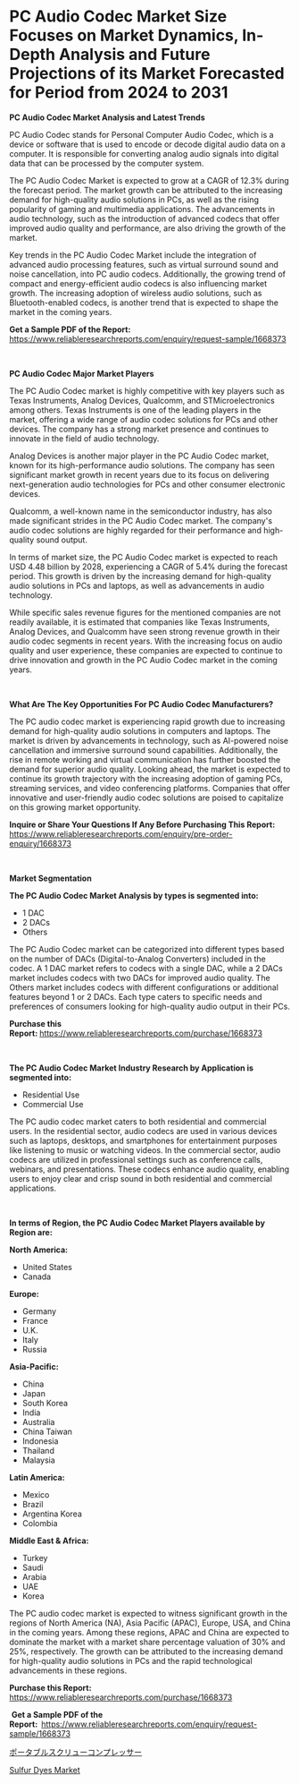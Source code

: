 <p><h1>PC Audio Codec Market Size Focuses on Market Dynamics, In-Depth Analysis and Future Projections of its Market Forecasted for Period from 2024 to 2031</h1></p><p><strong>PC Audio Codec Market Analysis and Latest Trends</strong></p>
<p><p>PC Audio Codec stands for Personal Computer Audio Codec, which is a device or software that is used to encode or decode digital audio data on a computer. It is responsible for converting analog audio signals into digital data that can be processed by the computer system.</p><p>The PC Audio Codec Market is expected to grow at a CAGR of 12.3% during the forecast period. The market growth can be attributed to the increasing demand for high-quality audio solutions in PCs, as well as the rising popularity of gaming and multimedia applications. The advancements in audio technology, such as the introduction of advanced codecs that offer improved audio quality and performance, are also driving the growth of the market.</p><p>Key trends in the PC Audio Codec Market include the integration of advanced audio processing features, such as virtual surround sound and noise cancellation, into PC audio codecs. Additionally, the growing trend of compact and energy-efficient audio codecs is also influencing market growth. The increasing adoption of wireless audio solutions, such as Bluetooth-enabled codecs, is another trend that is expected to shape the market in the coming years.</p></p>
<p><strong>Get a Sample PDF of the Report:&nbsp;</strong> <a href="https://www.reliableresearchreports.com/enquiry/request-sample/1668373">https://www.reliableresearchreports.com/enquiry/request-sample/1668373</a></p>
<p>&nbsp;</p>
<p><strong>PC Audio Codec Major Market Players</strong></p>
<p><p>The PC Audio Codec market is highly competitive with key players such as Texas Instruments, Analog Devices, Qualcomm, and STMicroelectronics among others. Texas Instruments is one of the leading players in the market, offering a wide range of audio codec solutions for PCs and other devices. The company has a strong market presence and continues to innovate in the field of audio technology.</p><p>Analog Devices is another major player in the PC Audio Codec market, known for its high-performance audio solutions. The company has seen significant market growth in recent years due to its focus on delivering next-generation audio technologies for PCs and other consumer electronic devices.</p><p>Qualcomm, a well-known name in the semiconductor industry, has also made significant strides in the PC Audio Codec market. The company's audio codec solutions are highly regarded for their performance and high-quality sound output.</p><p>In terms of market size, the PC Audio Codec market is expected to reach USD 4.48 billion by 2028, experiencing a CAGR of 5.4% during the forecast period. This growth is driven by the increasing demand for high-quality audio solutions in PCs and laptops, as well as advancements in audio technology.</p><p>While specific sales revenue figures for the mentioned companies are not readily available, it is estimated that companies like Texas Instruments, Analog Devices, and Qualcomm have seen strong revenue growth in their audio codec segments in recent years. With the increasing focus on audio quality and user experience, these companies are expected to continue to drive innovation and growth in the PC Audio Codec market in the coming years.</p></p>
<p>&nbsp;</p>
<p><strong>What Are The Key Opportunities For PC Audio Codec Manufacturers?</strong></p>
<p><p>The PC audio codec market is experiencing rapid growth due to increasing demand for high-quality audio solutions in computers and laptops. The market is driven by advancements in technology, such as AI-powered noise cancellation and immersive surround sound capabilities. Additionally, the rise in remote working and virtual communication has further boosted the demand for superior audio quality. Looking ahead, the market is expected to continue its growth trajectory with the increasing adoption of gaming PCs, streaming services, and video conferencing platforms. Companies that offer innovative and user-friendly audio codec solutions are poised to capitalize on this growing market opportunity.</p></p>
<p><strong>Inquire or Share Your Questions If Any Before Purchasing This Report:</strong> <a href="https://www.reliableresearchreports.com/enquiry/pre-order-enquiry/1668373">https://www.reliableresearchreports.com/enquiry/pre-order-enquiry/1668373</a></p>
<p>&nbsp;</p>
<p><strong>Market Segmentation</strong></p>
<p><strong>The PC Audio Codec Market Analysis by types is segmented into:</strong></p>
<p><ul><li>1 DAC</li><li>2 DACs</li><li>Others</li></ul></p>
<p><p>The PC Audio Codec market can be categorized into different types based on the number of DACs (Digital-to-Analog Converters) included in the codec. A 1 DAC market refers to codecs with a single DAC, while a 2 DACs market includes codecs with two DACs for improved audio quality. The Others market includes codecs with different configurations or additional features beyond 1 or 2 DACs. Each type caters to specific needs and preferences of consumers looking for high-quality audio output in their PCs.</p></p>
<p><strong>Purchase this Report:&nbsp;</strong><a href="https://www.reliableresearchreports.com/purchase/1668373">https://www.reliableresearchreports.com/purchase/1668373</a></p>
<p>&nbsp;</p>
<p><strong>The PC Audio Codec Market Industry Research by Application is segmented into:</strong></p>
<p><ul><li>Residential Use</li><li>Commercial Use</li></ul></p>
<p><p>The PC audio codec market caters to both residential and commercial users. In the residential sector, audio codecs are used in various devices such as laptops, desktops, and smartphones for entertainment purposes like listening to music or watching videos. In the commercial sector, audio codecs are utilized in professional settings such as conference calls, webinars, and presentations. These codecs enhance audio quality, enabling users to enjoy clear and crisp sound in both residential and commercial applications.</p></p>
<p>&nbsp;</p>
<p><strong>In terms of Region, the PC Audio Codec Market Players available by Region are:</strong></p>
<p>
    <p> <strong> North America: </strong>
        <ul>
            <li>United States</li>
            <li>Canada</li>
        </ul>
        </p> 
    <p> <strong> Europe: </strong>
        <ul>
            <li>Germany</li>
            <li>France</li>
            <li>U.K.</li>
            <li>Italy</li>
            <li>Russia</li>
        </ul>
        </p> 
    <p> <strong> Asia-Pacific: </strong>
        <ul>
            <li>China</li>
            <li>Japan</li>
            <li>South Korea</li>
            <li>India</li>
            <li>Australia</li>
            <li>China Taiwan</li>
            <li>Indonesia</li>
            <li>Thailand</li>
            <li>Malaysia</li>
        </ul>
        </p> 
    <p> <strong> Latin America: </strong>
        <ul>
            <li>Mexico</li>
            <li>Brazil</li>
            <li>Argentina Korea</li>
            <li>Colombia</li>
        </ul>
        </p> 
    <p> <strong> Middle East & Africa: </strong>
        <ul>
            <li>Turkey</li>
            <li>Saudi</li>
            <li>Arabia</li>
            <li>UAE</li>
            <li>Korea</li>
        </ul>
    </p>
    </p>
<p><p>The PC audio codec market is expected to witness significant growth in the regions of North America (NA), Asia Pacific (APAC), Europe, USA, and China in the coming years. Among these regions, APAC and China are expected to dominate the market with a market share percentage valuation of 30% and 25%, respectively. The growth can be attributed to the increasing demand for high-quality audio solutions in PCs and the rapid technological advancements in these regions.</p></p>
<p><strong>Purchase this Report: </strong><a href="https://www.reliableresearchreports.com/purchase/1668373">https://www.reliableresearchreports.com/purchase/1668373</a></p>
<p>&nbsp;<strong>Get a Sample PDF of the Report:&nbsp;&nbsp;</strong><a href="https://www.reliableresearchreports.com/enquiry/request-sample/1668373">https://www.reliableresearchreports.com/enquiry/request-sample/1668373</a></p>
<p><strong></strong></p>
<p><p><a href="https://github.com/mohamedbakry57/Market-Research-Report-List-3/blob/main/760464011140.md">ポータブルスクリューコンプレッサー</a></p><p><a href="https://shimmer-gardenia-37a.notion.site/Sulfur-Dyes-Market-Provides-Detailed-Segmentation-of-this-Market-based-on-Type-Application-and-Reg-bbae88bce8b74b83b64dc8c171cf1f27">Sulfur Dyes Market</a></p></p>